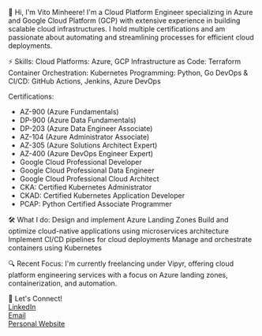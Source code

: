 👋 Hi, I'm Vito Minheere!
I'm a Cloud Platform Engineer specializing in Azure and Google Cloud Platform (GCP) with extensive experience in building scalable cloud infrastructures. I hold multiple certifications and am passionate about automating and streamlining processes for efficient cloud deployments.

⚡ Skills:
Cloud Platforms: Azure, GCP
Infrastructure as Code: Terraform
Container Orchestration: Kubernetes
Programming: Python, Go
DevOps & CI/CD: GitHub Actions, Jenkins, Azure DevOps

Certifications:
- AZ-900 (Azure Fundamentals)
- DP-900 (Azure Data Fundamentals)
- DP-203 (Azure Data Engineer Associate)
- AZ-104 (Azure Administrator Associate)
- AZ-305 (Azure Solutions Architect Expert)
- AZ-400 (Azure DevOps Engineer Expert)  
- Google Cloud Professional Developer
- Google Cloud Professional Data Engineer
- Google Cloud Professional Cloud Architect  
- CKA: Certified Kubernetes Administrator
- CKAD: Certified Kubernetes Application Developer  
- PCAP: Python Certified Associate Programmer

🛠 What I do:
Design and implement Azure Landing Zones
Build and optimize cloud-native applications using microservices architecture
Implement CI/CD pipelines for cloud deployments
Manage and orchestrate containers using Kubernetes

🔍 Recent Focus:
I'm currently freelancing under Vipyr, offering cloud platform engineering services with a focus on Azure landing zones, containerization, and automation.

🚀 Let's Connect!  
[LinkedIn](https://www.linkedin.com/in/vitominheere/)  
[Email](mailto:vito@vipyr.nl)  
[Personal Website](https://vitominheere.com)  
